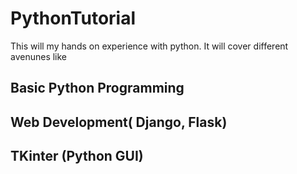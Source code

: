 # PythonTutorial
This will my hands on experience with python. It will cover different avenunes like 
## Basic Python Programming
## Web Development( Django, Flask)
## TKinter (Python GUI)

